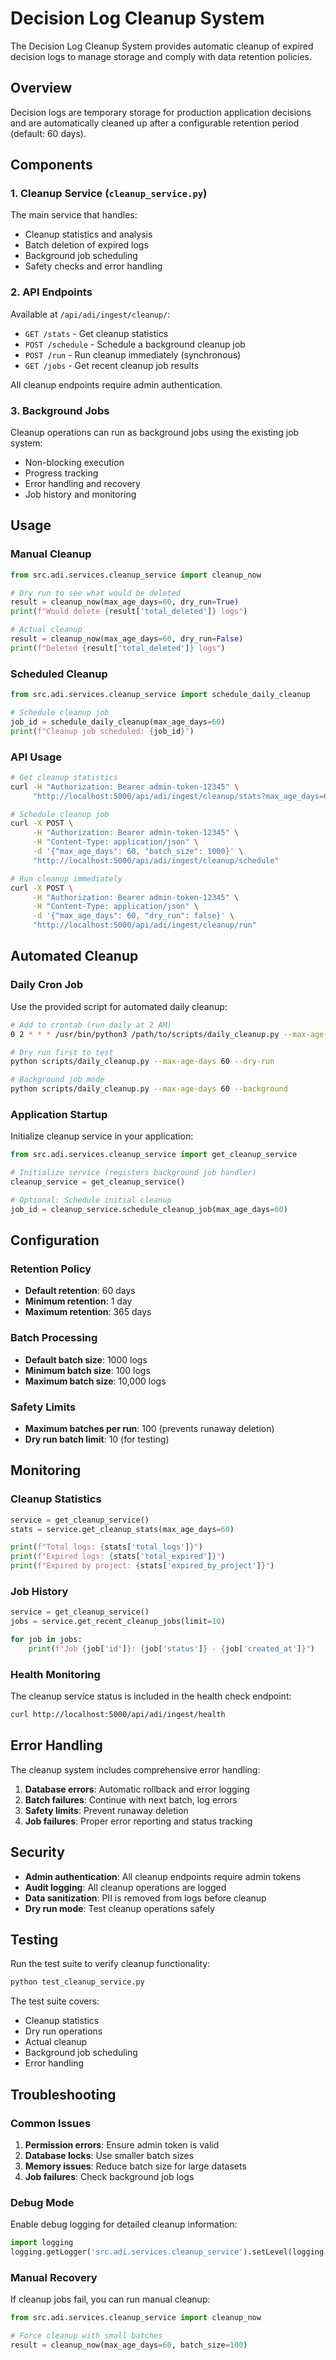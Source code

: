 # Decision Log Cleanup System

The Decision Log Cleanup System provides automatic cleanup of expired decision logs to manage storage and comply with data retention policies.

## Overview

Decision logs are temporary storage for production application decisions and are automatically cleaned up after a configurable retention period (default: 60 days).

## Components

### 1. Cleanup Service (`cleanup_service.py`)

The main service that handles:
- Cleanup statistics and analysis
- Batch deletion of expired logs
- Background job scheduling
- Safety checks and error handling

### 2. API Endpoints

Available at `/api/adi/ingest/cleanup/`:

- `GET /stats` - Get cleanup statistics
- `POST /schedule` - Schedule a background cleanup job
- `POST /run` - Run cleanup immediately (synchronous)
- `GET /jobs` - Get recent cleanup job results

All cleanup endpoints require admin authentication.

### 3. Background Jobs

Cleanup operations can run as background jobs using the existing job system:
- Non-blocking execution
- Progress tracking
- Error handling and recovery
- Job history and monitoring

## Usage

### Manual Cleanup

```python
from src.adi.services.cleanup_service import cleanup_now

# Dry run to see what would be deleted
result = cleanup_now(max_age_days=60, dry_run=True)
print(f"Would delete {result['total_deleted']} logs")

# Actual cleanup
result = cleanup_now(max_age_days=60, dry_run=False)
print(f"Deleted {result['total_deleted']} logs")
```

### Scheduled Cleanup

```python
from src.adi.services.cleanup_service import schedule_daily_cleanup

# Schedule cleanup job
job_id = schedule_daily_cleanup(max_age_days=60)
print(f"Cleanup job scheduled: {job_id}")
```

### API Usage

```bash
# Get cleanup statistics
curl -H "Authorization: Bearer admin-token-12345" \
     "http://localhost:5000/api/adi/ingest/cleanup/stats?max_age_days=60"

# Schedule cleanup job
curl -X POST \
     -H "Authorization: Bearer admin-token-12345" \
     -H "Content-Type: application/json" \
     -d '{"max_age_days": 60, "batch_size": 1000}' \
     "http://localhost:5000/api/adi/ingest/cleanup/schedule"

# Run cleanup immediately
curl -X POST \
     -H "Authorization: Bearer admin-token-12345" \
     -H "Content-Type: application/json" \
     -d '{"max_age_days": 60, "dry_run": false}' \
     "http://localhost:5000/api/adi/ingest/cleanup/run"
```

## Automated Cleanup

### Daily Cron Job

Use the provided script for automated daily cleanup:

```bash
# Add to crontab (run daily at 2 AM)
0 2 * * * /usr/bin/python3 /path/to/scripts/daily_cleanup.py --max-age-days 60

# Dry run first to test
python scripts/daily_cleanup.py --max-age-days 60 --dry-run

# Background job mode
python scripts/daily_cleanup.py --max-age-days 60 --background
```

### Application Startup

Initialize cleanup service in your application:

```python
from src.adi.services.cleanup_service import get_cleanup_service

# Initialize service (registers background job handler)
cleanup_service = get_cleanup_service()

# Optional: Schedule initial cleanup
job_id = cleanup_service.schedule_cleanup_job(max_age_days=60)
```

## Configuration

### Retention Policy

- **Default retention**: 60 days
- **Minimum retention**: 1 day
- **Maximum retention**: 365 days

### Batch Processing

- **Default batch size**: 1000 logs
- **Minimum batch size**: 100 logs
- **Maximum batch size**: 10,000 logs

### Safety Limits

- **Maximum batches per run**: 100 (prevents runaway deletion)
- **Dry run batch limit**: 10 (for testing)

## Monitoring

### Cleanup Statistics

```python
service = get_cleanup_service()
stats = service.get_cleanup_stats(max_age_days=60)

print(f"Total logs: {stats['total_logs']}")
print(f"Expired logs: {stats['total_expired']}")
print(f"Expired by project: {stats['expired_by_project']}")
```

### Job History

```python
service = get_cleanup_service()
jobs = service.get_recent_cleanup_jobs(limit=10)

for job in jobs:
    print(f"Job {job['id']}: {job['status']} - {job['created_at']}")
```

### Health Monitoring

The cleanup service status is included in the health check endpoint:

```bash
curl http://localhost:5000/api/adi/ingest/health
```

## Error Handling

The cleanup system includes comprehensive error handling:

1. **Database errors**: Automatic rollback and error logging
2. **Batch failures**: Continue with next batch, log errors
3. **Safety limits**: Prevent runaway deletion
4. **Job failures**: Proper error reporting and status tracking

## Security

- **Admin authentication**: All cleanup endpoints require admin tokens
- **Audit logging**: All cleanup operations are logged
- **Data sanitization**: PII is removed from logs before cleanup
- **Dry run mode**: Test cleanup operations safely

## Testing

Run the test suite to verify cleanup functionality:

```bash
python test_cleanup_service.py
```

The test suite covers:
- Cleanup statistics
- Dry run operations
- Actual cleanup
- Background job scheduling
- Error handling

## Troubleshooting

### Common Issues

1. **Permission errors**: Ensure admin token is valid
2. **Database locks**: Use smaller batch sizes
3. **Memory issues**: Reduce batch size for large datasets
4. **Job failures**: Check background job logs

### Debug Mode

Enable debug logging for detailed cleanup information:

```python
import logging
logging.getLogger('src.adi.services.cleanup_service').setLevel(logging.DEBUG)
```

### Manual Recovery

If cleanup jobs fail, you can run manual cleanup:

```python
from src.adi.services.cleanup_service import cleanup_now

# Force cleanup with small batches
result = cleanup_now(max_age_days=60, batch_size=100)
```